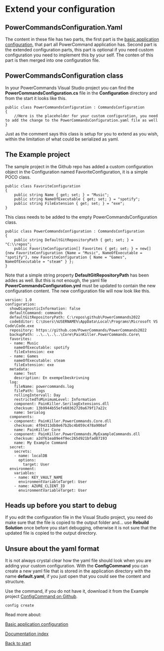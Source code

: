 # Extend your configuration

## PowerCommandsConfiguration.Yaml
The content in these file has two parts, the first part is the [basic application configuration](Configuration.md), that part all PowerCommand application has.
Second part is the extended configuration parts, this part is optional if you need custom configuration you need to implement this by your self. The conten of this part is then merged into one configuration file. 

## PowerCommandsConfiguration class
In your PowerCommands Visual Studio project you can find the **PowerCommandsConfiguration.cs** file in the **Configuration** directory and from the start it looks like this.

```
public class PowerCommandsConfiguration : CommandsConfiguration
{
    //Here is the placeholder for your custom configuration, you need to add the change to the PowerCommandsConfiguration.yaml file as well    
}
```

Just as the comment says this class is setup for you to extend as you wish, within the limitation of what could be serialized as yaml. 

## The Example project
The sample project in the Github repo has added a custom configuration object in the Configuration named FavoriteConfiguration, it is a simple POCO class.
```
public class FavoriteConfiguration
{
    public string Name { get; set; } = "Music";
    public string NameOfExecutable { get; set; } = "spotify";
    public string FileExtension { get; set; } = "exe";
}
```

This class needs to be added to the empty PowerCommandsConfiguration class.

```
public class PowerCommandsConfiguration : CommandsConfiguration
{    
    public string DefaultGitRepositoryPath { get; set; } = "C:\\repos";
    public FavoriteConfiguration[] Favorites { get; set; } = new[] {new FavoriteConfiguration {Name = "Music", NameOfExecutable = "spotify"}, new FavoriteConfiguration { Name = "Games", NameOfExecutable = "steam" } };
}
```

Note that a simple string property **DefaultGitRepositoryPath** has been addes as well. But this is not enough, the yaml file **PowerCommandsConfiguration.yml** must be updated to contain the new configuration content. The new configuration file will now look like this.

```
version: 1.0
configuration:
  showDiagnosticInformation: false
  defaultCommand: commands
  defaultGitRepositoryPath: C:\repos\github\PowerCommands2022
  codeEditor: C:\Users\%USERNAME%\AppData\Local\Programs\Microsoft VS Code\Code.exe
  repository: https://github.com/PowerCommands/PowerCommands2022
  backupPath: ..\..\..\..\Core\PainKiller.PowerCommands.Core\
  favorites:
  - name: Music
    nameOfExecutable: spotify
    fileExtension: exe
  - name: Games
    nameOfExecutable: steam
    fileExtension: exe  
  metadata:
    name: Test
    description: En exempelbeskrivning
  log:
    fileName: powercommands.log
    filePath: logs
    rollingIntervall: Day
    restrictedToMinimumLevel: Information
    component: PainKiller.SerilogExtensions.dll
    checksum: 13b9944b55efe60362720a679f17a22c
    name: Serialog
  components:
  - component: PainKiller.PowerCommands.Core.dll
    checksum: 4f04313db8e67b2bc4b059c478a900af
    name: PainKiller Core
  - component: PainKiller.PowerCommands.MyExampleCommands.dll
    checksum: a2df61ea89e4f9ec265d921bfad87193
    name: My Example Command
  secret:
    secrets:
    - name: localDB
      options:
        target: User
  environment:
    variables:
    - name: KEY_VAULT_NAME
      environmentVariableTarget: User
    - name: AZURE_CLIENT_ID
      environmentVariableTarget: User
```

## Heads up before you start to debug
If  you edit the configuration file in the Visual Studio project, you need do make sure that the file is copied to the output folder and... use **Rebuild Solution** once before you start debugging, otherwise it is not sure that the updated file is copied to the output directory.

## Unsure about the yaml format
It is not always crystal clear how the yaml file should look when you are adding your custom configuration. With the **ConfigCommand** you can create a new yaml file that is stored in the application directory with the name **default.yaml**, if you just open that you could see the content and structure.

Use the command, if you do not have it, download it from the Example project [ConfigCommand on Github](https://github.com/PowerCommands/PowerCommands2022/blob/main/src/PainKiller.PowerCommands/PainKiller.PowerCommands.MyExampleCommands/Commands/ConfigCommand.cs).

```
config create
```

Read more about:

[Basic application configuration](Configuration.md)

[Documentation index](DocumentationIndexDB.md)

[Back to start](https://github.com/PowerCommands/PowerCommands2022/blob/main/Docs/README.md)